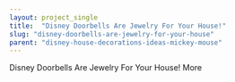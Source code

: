 ```yaml
---
layout: project_single
title:  "Disney Doorbells Are Jewelry For Your House!"
slug: "disney-doorbells-are-jewelry-for-your-house"
parent: "disney-house-decorations-ideas-mickey-mouse"
---
```

Disney Doorbells Are Jewelry For Your House!                                                                                                                                                                                 More